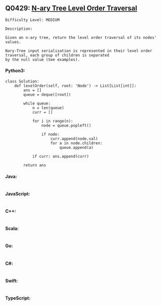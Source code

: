 ## Q0429: [N-ary Tree Level Order Traversal](https://leetcode.com/problems/n-ary-tree-level-order-traversal/)

```
Difficulty Level: MEDIUM
```

```
Description:

Given an n-ary tree, return the level order traversal of its nodes' values.

Nary-Tree input serialization is represented in their level order traversal, each group of children is separated
by the null value (See examples).
```

#### Python3:

```
class Solution:
    def levelOrder(self, root: 'Node') -> List[List[int]]:
        ans = []
        queue = deque([root])

        while queue:
            n = len(queue)
            curr = []

            for i in range(n):
                node = queue.popleft()

                if node:
                    curr.append(node.val)
                    for a in node.children:
                        queue.append(a)

            if curr: ans.append(curr)

        return ans
```

#### Java:

```

```

#### JavaScript:

```

```

#### C++:

```

```

#### Scala:

```

```

#### Go:

```

```

#### C#:

```

```

#### Swift:

```

```

#### TypeScript:

```

```